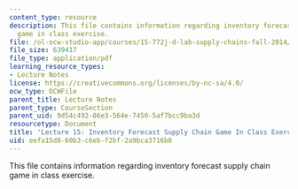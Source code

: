 ```yaml
---
content_type: resource
description: This file contains information regarding inventory forecast supply chain
  game in class exercise.
file: /ol-ocw-studio-app/courses/15-772j-d-lab-supply-chains-fall-2014/eefa15d860b3c6ebf2bf2a9bca3716b8_MIT15_772JF14_Lec15.pdf
file_size: 639417
file_type: application/pdf
learning_resource_types:
- Lecture Notes
license: https://creativecommons.org/licenses/by-nc-sa/4.0/
ocw_type: OCWFile
parent_title: Lecture Notes
parent_type: CourseSection
parent_uid: 9d54c492-86e3-564e-7450-5af7bcc9ba3d
resourcetype: Document
title: 'Lecture 15: Inventory Forecast Supply Chain Game In Class Exercise'
uid: eefa15d8-60b3-c6eb-f2bf-2a9bca3716b8
---
```

This file contains information regarding inventory forecast supply chain game in class exercise.